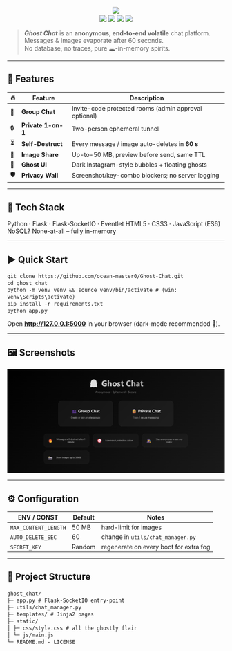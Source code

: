 <!-- ──────────────────────────────────────────────────────────────── -->
<!--  👻  G H O S T   C H A T – README                               -->
<!-- ──────────────────────────────────────────────────────────────── -->

<p align="center">
  <img src="https://img.shields.io/badge/Ghost%20Chat-%F0%9F%91%BB%20Anonymous%20Messenger-893AB4?style=for-the-badge&logo=ghost&logoColor=white"/>
  <br>
  <img src="https://img.shields.io/badge/Version-1.0.0-0095f6?style=for-the-badge"/>
  <img src="https://img.shields.io/badge/Python-3.10%2B-3776ab?style=for-the-badge&logo=python&logoColor=white"/>
  <img src="https://img.shields.io/badge/Flask-SocketIO-5.x-cc0000?style=for-the-badge&logo=python&logoColor=white"/>
  <img src="https://img.shields.io/badge/License-Ghost Safe License-1.0-ff3040?style=for-the-badge"/>
</p>

> ***Ghost Chat*** is an **anonymous, end-to-end volatile** chat platform.  
> Messages & images evaporate after 60 seconds.  
> No database, no traces, pure 🕳️-in-memory spirits.

---

## 🌟 Features

| 🔥 | Feature | Description |
|----|---------|-------------|
| 💬 | **Group Chat** | Invite-code protected rooms (admin approval optional) |
| 🔒 | **Private 1-on-1** | Two-person ephemeral tunnel |
| ⏳ | **Self-Destruct** | Every message / image auto-deletes in **60 s** |
| 📸 | **Image Share**  | Up-to-50 MB, preview before send, same TTL |
| 👻 | **Ghost UI**     | Dark Instagram-style bubbles + floating ghosts |
| 🛡️ | **Privacy Wall** | Screenshot/key-combo blockers; no server logging |

---

## 🚀 Tech Stack

Python · Flask · Flask-SocketIO · Eventlet
HTML5 · CSS3 · JavaScript (ES6)
NoSQL? None-at-all – fully in-memory


---

## ▶️ Quick Start
```
git clone https://github.com/ocean-master0/Ghost-Chat.git
cd ghost_chat
python -m venv venv && source venv/bin/activate # (win: venv\Scripts\activate)
pip install -r requirements.txt
python app.py
```

Open **http://127.0.0.1:5000** in your browser (dark-mode recommended 🌙).

---

## 🖼️ Screenshots

![Screenshot 1](https://github.com/ocean-master0/Ghost-Chat/blob/main/Screenshots/Screenshot%202025-07-03%20182315.png?raw=true)

---

## ⚙️ Configuration

| ENV / CONST | Default | Notes |
|-------------|---------|-------|
| `MAX_CONTENT_LENGTH` | 50 MB | hard-limit for images |
| `AUTO_DELETE_SEC`   | 60    | change in `utils/chat_manager.py` |
| `SECRET_KEY` | Random | regenerate on every boot for extra fog |

---

## 🧩 Project Structure
```
ghost_chat/
├─ app.py # Flask-SocketIO entry-point
├─ utils/chat_manager.py
├─ templates/ # Jinja2 pages
├─ static/
│ ├─ css/style.css # all the ghostly flair
│ └─ js/main.js
└─ README.md - LICENSE
```